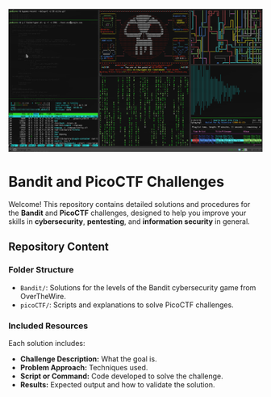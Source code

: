
![Banner de Hacking](images/hacking.gif)

# **Bandit and PicoCTF Challenges**

Welcome! This repository contains detailed solutions and procedures for the **Bandit** and **PicoCTF** challenges, designed to help you improve your skills in **cybersecurity**, **pentesting**, and **information security** in general.

## **Repository Content**

### **Folder Structure**

- `Bandit/`: Solutions for the levels of the Bandit cybersecurity game from OverTheWire.
- `picoCTF/`: Scripts and explanations to solve PicoCTF challenges.

### **Included Resources**

Each solution includes:

- **Challenge Description:** What the goal is.
- **Problem Approach:** Techniques used.
- **Script or Command:** Code developed to solve the challenge.
- **Results:** Expected output and how to validate the solution.
